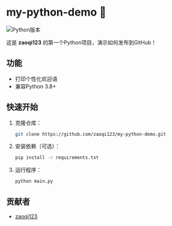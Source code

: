 # my-python-demo 🚀

![Python版本](https://img.shields.io/badge/Python-3.8%2B-blue)

这是 **zaoqi123** 的第一个Python项目，演示如何发布到GitHub！

## 功能
- 打印个性化欢迎语
- 兼容Python 3.8+

## 快速开始
1. 克隆仓库：
   ```bash
   git clone https://github.com/zaoqi123/my-python-demo.git
   ```
2. 安装依赖（可选）：
   ```bash
   pip install -r requirements.txt
   ```
3. 运行程序：
   ```bash
   python main.py
   ```

## 贡献者
- [zaoqi123](https://github.com/zaoqi123)
